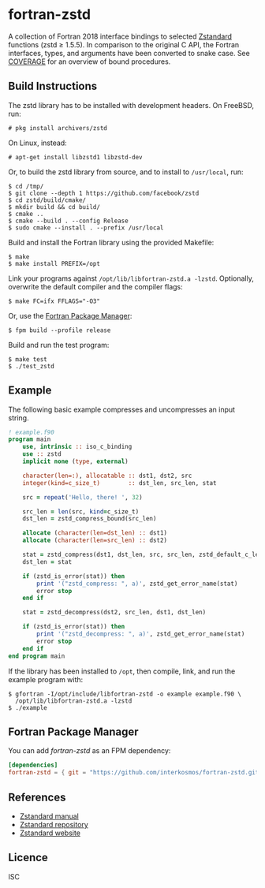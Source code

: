 # fortran-zstd

A collection of Fortran 2018 interface bindings to selected
[Zstandard](http://www.zstd.net/) functions (zstd ≥ 1.5.5). In comparison to the
original C API, the Fortran interfaces, types, and arguments have been converted
to snake case. See [COVERAGE](COVERAGE.md) for an overview of bound procedures.

## Build Instructions

The zstd library has to be installed with development headers. On FreeBSD, run:

```
# pkg install archivers/zstd
```

On Linux, instead:

```
# apt-get install libzstd1 libzstd-dev
```

Or, to build the zstd library from source, and to install to `/usr/local`, run:

```
$ cd /tmp/
$ git clone --depth 1 https://github.com/facebook/zstd
$ cd zstd/build/cmake/
$ mkdir build && cd build/
$ cmake ..
$ cmake --build . --config Release
$ sudo cmake --install . --prefix /usr/local
```

Build and install the Fortran library using the provided Makefile:

```
$ make
$ make install PREFIX=/opt
```

Link your programs against `/opt/lib/libfortran-zstd.a -lzstd`. Optionally,
overwrite the default compiler and the compiler flags:

```
$ make FC=ifx FFLAGS="-O3"
```

Or, use the [Fortran Package Manager](https://github.com/fortran-lang/fpm):

```
$ fpm build --profile release
```

Build and run the test program:

```
$ make test
$ ./test_zstd
```

## Example

The following basic example compresses and uncompresses an input string.

```fortran
! example.f90
program main
    use, intrinsic :: iso_c_binding
    use :: zstd
    implicit none (type, external)

    character(len=:), allocatable :: dst1, dst2, src
    integer(kind=c_size_t)        :: dst_len, src_len, stat

    src = repeat('Hello, there! ', 32)

    src_len = len(src, kind=c_size_t)
    dst_len = zstd_compress_bound(src_len)

    allocate (character(len=dst_len) :: dst1)
    allocate (character(len=src_len) :: dst2)

    stat = zstd_compress(dst1, dst_len, src, src_len, zstd_default_c_level())
    dst_len = stat

    if (zstd_is_error(stat)) then
        print '("zstd_compress: ", a)', zstd_get_error_name(stat)
        error stop
    end if

    stat = zstd_decompress(dst2, src_len, dst1, dst_len)

    if (zstd_is_error(stat)) then
        print '("zstd_decompress: ", a)', zstd_get_error_name(stat)
        error stop
    end if
end program main
```

If the library has been installed to `/opt`, then compile, link, and run the
example program with:

```
$ gfortran -I/opt/include/libfortran-zstd -o example example.f90 \
  /opt/lib/libfortran-zstd.a -lzstd
$ ./example
```

## Fortran Package Manager

You can add *fortran-zstd* as an FPM dependency:

```toml
[dependencies]
fortran-zstd = { git = "https://github.com/interkosmos/fortran-zstd.git" }
```

## References

* [Zstandard manual](http://facebook.github.io/zstd/zstd_manual.html)
* [Zstandard repository](https://github.com/facebook/zstd)
* [Zstandard website](http://www.zstd.net/)

## Licence

ISC
